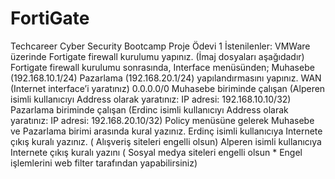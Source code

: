 # FortiGate
Techcareer Cyber Security Bootcamp Proje Ödevi 1
İstenilenler:
VMWare üzerinde Fortigate firewall kurulumu yapınız. (İmaj dosyaları aşağıdadır)
Fortigate firewall kurulumu sonrasında, Interface menüsünden;  Muhasebe (192.168.10.1/24)
Pazarlama (192.168.20.1/24)  yapılandırmasını yapınız.
WAN (Internet interface’i yaratınız) 0.0.0.0/0
Muhasebe biriminde çalışan (Alperen isimli kullanıcıyı Address olarak yaratınız: IP adresi:
192.168.10.10/32)
Pazarlama biriminde çalışan (Erdinc isimli kullanıcıyı Address olarak yaratınız: IP adresi:
192.168.20.10/32)
Policy menüsüne gelerek Muhasebe ve Pazarlama birimi arasında kural yazınız.
Erdinç isimli kullanıcıya Internete çıkış kuralı yazınız. ( Alışveriş siteleri engelli olsun)
Alperen isimli kullanıcıya Internete çıkış kuralı yazını ( Sosyal medya siteleri engelli olsun * Engel
işlemlerini web filter tarafından yapabilirsiniz)
